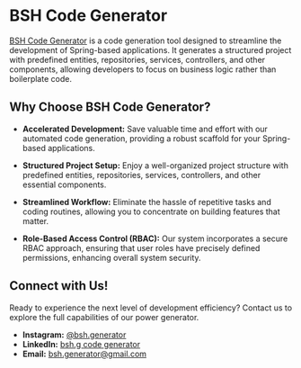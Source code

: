 # BSH Code Generator

[BSH Code Generator](https://github.com/bsh-generator) is a code generation tool designed to streamline the development of Spring-based applications. It generates a structured project with predefined entities, repositories, services, controllers, and other components, allowing developers to focus on business logic rather than boilerplate code.

## Why Choose BSH Code Generator?

- **Accelerated Development:** Save valuable time and effort with our automated code generation, providing a robust scaffold for your Spring-based applications.

- **Structured Project Setup:** Enjoy a well-organized project structure with predefined entities, repositories, services, controllers, and other essential components.

- **Streamlined Workflow:** Eliminate the hassle of repetitive tasks and coding routines, allowing you to concentrate on building features that matter.

- **Role-Based Access Control (RBAC):** Our system incorporates a secure RBAC approach, ensuring that user roles have precisely defined permissions, enhancing overall system security.

## Connect with Us!

Ready to experience the next level of development efficiency? Contact us to explore the full capabilities of our power generator.

- **Instagram:** [@bsh.generator](https://www.instagram.com/bsh.generator/)
- **LinkedIn:** [bsh.g code generator](https://www.linkedin.com/in/bsh-g-code-generator-b917412a1/)
- **Email:** [bsh.generator@gmail.com](mailto:bsh.generator@gmail.com)
